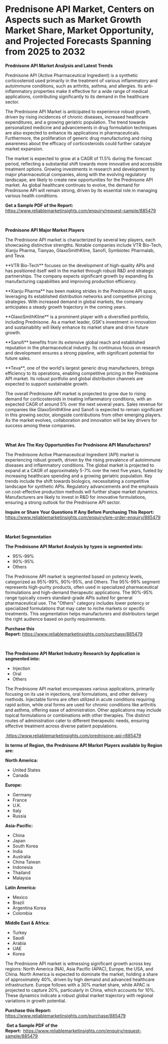 <p><h1>Prednisone API Market, Centers on Aspects such as Market Growth Market Share, Market Opportunity, and Projected Forecasts Spanning from 2025 to 2032</h1></p><p><strong>Prednisone API Market Analysis and Latest Trends</strong></p>
<p><p>Prednisone API (Active Pharmaceutical Ingredient) is a synthetic corticosteroid used primarily in the treatment of various inflammatory and autoimmune conditions, such as arthritis, asthma, and allergies. Its anti-inflammatory properties make it effective for a wide range of medical applications, contributing significantly to its demand in the healthcare sector.</p><p>The Prednisone API Market is anticipated to experience robust growth, driven by rising incidences of chronic diseases, increased healthcare expenditures, and a growing geriatric population. The trend towards personalized medicine and advancements in drug formulation techniques are also expected to enhance its applications in pharmaceuticals. Furthermore, the proliferation of generic drug manufacturing and rising awareness about the efficacy of corticosteroids could further catalyze market expansion.</p><p>The market is expected to grow at a CAGR of 11.5% during the forecast period, reflecting a substantial shift towards more innovative and accessible treatment options. Growing investments in research and development by major pharmaceutical companies, along with the evolving regulatory landscape, are likely to create new opportunities for the Prednisone API market. As global healthcare continues to evolve, the demand for Prednisone API will remain strong, driven by its essential role in managing various health conditions.</p></p>
<p><strong>Get a Sample PDF of the Report:&nbsp;</strong> <a href="https://www.reliablemarketinsights.com/enquiry/request-sample/885479?utm_campaign=1937&utm_medium=2&utm_source=Github&utm_content=ia&utm_term=19042025&utm_id=prednisone-api">https://www.reliablemarketinsights.com/enquiry/request-sample/885479</a></p>
<p>&nbsp;</p>
<p><strong>Prednisone API Major Market Players</strong></p>
<p><p>The Prednisone API market is characterized by several key players, each showcasing distinctive strengths. Notable companies include VTR Bio-Tech, Xianju Pharma, Tianyao, GlaxoSmithKline, Sanofi, Symbiotec Pharmalab, and Teva.</p><p>**VTR Bio-Tech** focuses on the development of high-quality APIs and has positioned itself well in the market through robust R&D and strategic partnerships. The company expects significant growth by expanding its manufacturing capabilities and improving production efficiency.</p><p>**Xianju Pharma** has been making strides in the Prednisone API space, leveraging its established distribution networks and competitive pricing strategies. With increased demand in global markets, the company anticipates a steady growth trajectory in the coming years.</p><p>**GlaxoSmithKline** is a prominent player with a diversified portfolio, including Prednisone. As a market leader, GSK's investment in innovation and sustainability will likely enhance its market share and drive future growth.</p><p>**Sanofi** benefits from its extensive global reach and established reputation in the pharmaceutical industry. Its continuous focus on research and development ensures a strong pipeline, with significant potential for future sales.</p><p>**Teva**, one of the world's largest generic drug manufacturers, brings efficiency to its operations, enabling competitive pricing in the Prednisone API market. Its robust portfolio and global distribution channels are expected to support sustainable growth.</p><p>The overall Prednisone API market is projected to grow due to rising demand for corticosteroids in treating inflammatory conditions, with an expected CAGR of around 5% over the next several years. Sales revenue for companies like GlaxoSmithKline and Sanofi is expected to remain significant in this growing sector, alongside contributions from other emerging players. As the market evolves, collaboration and innovation will be key drivers for success among these companies.</p></p>
<p>&nbsp;</p>
<p><strong>What Are The Key Opportunities For Prednisone API Manufacturers?</strong></p>
<p><p>The Prednisone Active Pharmaceutical Ingredient (API) market is experiencing robust growth, driven by the rising prevalence of autoimmune diseases and inflammatory conditions. The global market is projected to expand at a CAGR of approximately 5-7% over the next five years, fueled by increasing healthcare spending and a growing geriatric population. Key trends include the shift towards biologics, necessitating a competitive landscape for synthetic APIs. Regulatory advancements and the emphasis on cost-effective production methods will further shape market dynamics. Manufacturers are likely to invest in R&D for innovative formulations, ensuring a strong outlook for the Prednisone API sector.</p></p>
<p><strong>Inquire or Share Your Questions If Any Before Purchasing This Report:</strong> <a href="https://www.reliablemarketinsights.com/enquiry/pre-order-enquiry/885479?utm_campaign=1937&utm_medium=2&utm_source=Github&utm_content=ia&utm_term=19042025&utm_id=prednisone-api">https://www.reliablemarketinsights.com/enquiry/pre-order-enquiry/885479</a></p>
<p>&nbsp;</p>
<p><strong>Market Segmentation</strong></p>
<p><strong>The Prednisone API Market Analysis by types is segmented into:</strong></p>
<p><ul><li>95%-99%</li><li>90%-95%</li><li>Others</li></ul></p>
<p><p>The Prednisone API market is segmented based on potency levels, categorized as 95%-99%, 90%-95%, and Others. The 95%-99% segment represents high-purity products, often used in specialized pharmaceutical formulations and high-demand therapeutic applications. The 90%-95% range typically covers standard-grade APIs suited for general pharmaceutical use. The "Others" category includes lower potency or specialized formulations that may cater to niche markets or specific treatments. This segmentation helps manufacturers and distributors target the right audience based on purity requirements.</p></p>
<p><strong>Purchase this Report:&nbsp;</strong><a href="https://www.reliablemarketinsights.com/purchase/885479?utm_campaign=1937&utm_medium=2&utm_source=Github&utm_content=ia&utm_term=19042025&utm_id=prednisone-api">https://www.reliablemarketinsights.com/purchase/885479</a></p>
<p>&nbsp;</p>
<p><strong>The Prednisone API Market Industry Research by Application is segmented into:</strong></p>
<p><ul><li>Injection</li><li>Oral</li><li>Others</li></ul></p>
<p><p>The Prednisone API market encompasses various applications, primarily focusing on its use in injections, oral formulations, and other delivery methods. Injectable forms are often utilized in acute conditions requiring rapid action, while oral forms are used for chronic conditions like arthritis and asthma, offering ease of administration. Other applications may include topical formulations or combinations with other therapies. The distinct routes of administration cater to different therapeutic needs, ensuring effective treatment across diverse patient populations.</p></p>
<p><a href="https://www.reliablemarketinsights.com/prednisone-api-r885479?utm_campaign=1937&utm_medium=2&utm_source=Github&utm_content=ia&utm_term=19042025&utm_id=prednisone-api">&nbsp;https://www.reliablemarketinsights.com/prednisone-api-r885479</a></p>
<p><strong>In terms of Region, the Prednisone API Market Players available by Region are:</strong></p>
<p>
    <p> <strong> North America: </strong>
        <ul>
            <li>United States</li>
            <li>Canada</li>
        </ul>
        </p> 
    <p> <strong> Europe: </strong>
        <ul>
            <li>Germany</li>
            <li>France</li>
            <li>U.K.</li>
            <li>Italy</li>
            <li>Russia</li>
        </ul>
        </p> 
    <p> <strong> Asia-Pacific: </strong>
        <ul>
            <li>China</li>
            <li>Japan</li>
            <li>South Korea</li>
            <li>India</li>
            <li>Australia</li>
            <li>China Taiwan</li>
            <li>Indonesia</li>
            <li>Thailand</li>
            <li>Malaysia</li>
        </ul>
        </p> 
    <p> <strong> Latin America: </strong>
        <ul>
            <li>Mexico</li>
            <li>Brazil</li>
            <li>Argentina Korea</li>
            <li>Colombia</li>
        </ul>
        </p> 
    <p> <strong> Middle East & Africa: </strong>
        <ul>
            <li>Turkey</li>
            <li>Saudi</li>
            <li>Arabia</li>
            <li>UAE</li>
            <li>Korea</li>
        </ul>
    </p>
    </p>
<p><p>The Prednisone API market is witnessing significant growth across key regions: North America (NA), Asia Pacific (APAC), Europe, the USA, and China. North America is expected to dominate the market, holding a share of approximately 40%, driven by high demand and advanced healthcare infrastructure. Europe follows with a 30% market share, while APAC is projected to capture 20%, particularly in China, which accounts for 10%. These dynamics indicate a robust global market trajectory with regional variations in growth potential.</p></p>
<p><strong>Purchase this Report: </strong><a href="https://www.reliablemarketinsights.com/purchase/885479?utm_campaign=1937&utm_medium=2&utm_source=Github&utm_content=ia&utm_term=19042025&utm_id=prednisone-api">https://www.reliablemarketinsights.com/purchase/885479</a></p>
<p>&nbsp;<strong>Get a Sample PDF of the Report:&nbsp;&nbsp;</strong><a href="https://www.reliablemarketinsights.com/enquiry/request-sample/885479?utm_campaign=1937&utm_medium=2&utm_source=Github&utm_content=ia&utm_term=19042025&utm_id=prednisone-api">https://www.reliablemarketinsights.com/enquiry/request-sample/885479</a></p>
<p><strong></strong></p>
<p><p></p><p></p><p></p></p>